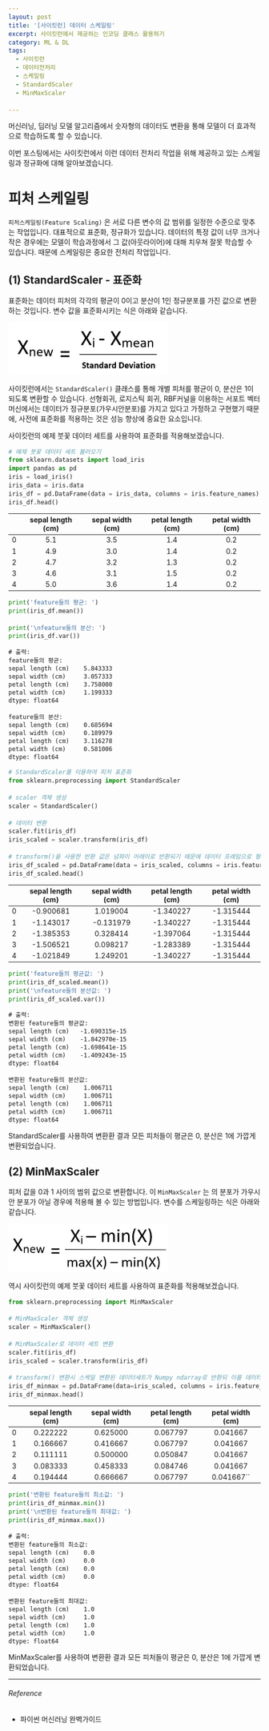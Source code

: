```yaml
---
layout: post
title: '[사이킷런] 데이터 스케일링'
excerpt: 사이킷런에서 제공하는 인코딩 클래스 활용하기
category: ML & DL
tags:
  - 사이킷런
  - 데이터전처리
  - 스케일링
  - StandardScaler
  - MinMaxScaler

---
```


머신러닝, 딥러닝 모델 알고리즘에서 숫자형의 데이터도 변환을 통해 모델이 더 효과적으로 학습하도록 할 수 있습니다.

이번 포스팅에서는 사이킷런에서 이런 데이터 전처리 작업을 위해 제공하고 있는 스케일링과 정규화에 대해 알아보겠습니다.



#  피처 스케일링

`피처스케일링(Feature Scaling)` 은 서로 다른 변수의 값 범위를 일정한 수준으로 맞추는 작업입니다. 대표적으로 표준화, 정규화가 있습니다. 데이터의 특정 값이 너무 크거나 작은 경우에는 모델이 학습과정에서 그 값(아웃라이어)에 대해 치우쳐 잘못 학습할 수 있습니다. 때문에 스케일링은 중요한 전처리 작업입니다.



## (1) StandardScaler - 표준화

표준화는 데이터 피처의 각각의 평균이 0이고 분산이 1인 정규분포를 가진 값으로 변환하는 것입니다. 변수 값을 표준화시키는 식은 아래와 같습니다.

<img src = "https://github.com/SevillaBK/SevillaBK.github.io/blob/master/img/ML&DL/standardization.jpg?raw=true" width = "320">

사이킷런에서는 `StandardScaler()` 클래스를 통해 개별 피처를 평균이 0, 분산은 1이 되도록 변환할 수 있습니다. 선형회귀, 로지스틱 회귀, RBF커널을 이용하는 서포트 벡터머신에서는 데이터가 정규분포(가우시안분포)를 가지고 있다고 가정하고 구현했기 때문에, 사전에 표준화를 적용하는 것은 성능 향상에 중요한 요소입니다.

사이킷런의 예제 붓꽃 데이터 세트를 사용하여 표준화를 적용해보겠습니다.

```python
# 예제 붓꽃 데이터 세트 불러오기
from sklearn.datasets import load_iris
import pandas as pd
iris = load_iris()
iris_data = iris.data
iris_df = pd.DataFrame(data = iris_data, columns = iris.feature_names)
iris_df.head()
```

|      | sepal length (cm) | sepal width (cm) | petal length (cm) | petal width (cm) |
| ---: | :---------------: | :--------------: | :---------------: | :--------------: |
|    0 |        5.1        |       3.5        |        1.4        |       0.2        |
|    1 |        4.9        |       3.0        |        1.4        |       0.2        |
|    2 |        4.7        |       3.2        |        1.3        |       0.2        |
|    3 |        4.6        |       3.1        |        1.5        |       0.2        |
|    4 |        5.0        |       3.6        |        1.4        |       0.2        |

```python
print('feature들의 평균: ')
print(iris_df.mean())

print('\nfeature들의 분산: ')
print(iris_df.var())
```

```
# 출력:
feature들의 평균: 
sepal length (cm)    5.843333
sepal width (cm)     3.057333
petal length (cm)    3.758000
petal width (cm)     1.199333
dtype: float64

feature들의 분산: 
sepal length (cm)    0.685694
sepal width (cm)     0.189979
petal length (cm)    3.116278
petal width (cm)     0.581006
dtype: float64
```

```python
# StandardScaler를 이용하여 피처 표준화
from sklearn.preprocessing import StandardScaler

# scaler 객체 생성
scaler = StandardScaler()

# 데이터 변환
scaler.fit(iris_df)
iris_scaled = scaler.transform(iris_df)

# transform()을 사용한 반환 값은 넘파이 어레이로 반환되기 때문에 데이터 프레임으로 형식 변환
iris_df_scaled = pd.DataFrame(data = iris_scaled, columns = iris.feature_names)
iris_df_scaled.head()
```

|      | sepal length (cm) | sepal width (cm) | petal length (cm) | petal width (cm) |
| ---: | :---------------: | :--------------: | :---------------: | :--------------: |
|    0 |     -0.900681     |     1.019004     |     -1.340227     |    -1.315444     |
|    1 |     -1.143017     |    -0.131979     |     -1.340227     |    -1.315444     |
|    2 |     -1.385353     |     0.328414     |     -1.397064     |    -1.315444     |
|    3 |     -1.506521     |     0.098217     |     -1.283389     |    -1.315444     |
|    4 |     -1.021849     |     1.249201     |     -1.340227     |    -1.315444     |

```python
print('feature들의 평균값: ')
print(iris_df_scaled.mean())
print('\nfeature들의 분산값: ')
print(iris_df_scaled.var())
```

```
# 출력:
변환된 feature들의 평균값: 
sepal length (cm)   -1.690315e-15
sepal width (cm)    -1.842970e-15
petal length (cm)   -1.698641e-15
petal width (cm)    -1.409243e-15
dtype: float64

변환된 feature들의 분산값: 
sepal length (cm)    1.006711
sepal width (cm)     1.006711
petal length (cm)    1.006711
petal width (cm)     1.006711
dtype: float64
```

StandardScaler를 사용하여 변환환 결과 모든 피처들이 평균은 0, 분산은 1에 가깝게 변환되었습니다.



## (2) MinMaxScaler

피처 값을 0과 1 사이의 범위 값으로 변환합니다. 이 `MinMaxScaler` 는 의 분포가 가우시안 분포가 아닐 경우에 적용해 볼 수 있는 방법입니다. 변수를 스케일링하는 식은 아래와 같습니다.

<img src = "https://github.com/SevillaBK/SevillaBK.github.io/blob/master/img/ML&DL/min-max-normalisation.jpg?raw=true"  width = "320">

역시 사이킷런의 예제 붓꽃 데이터 세트를 사용하여 표준화를 적용해보겠습니다. 

```python
from sklearn.preprocessing import MinMaxScaler

# MinMaxScaler 객체 생성
scaler = MinMaxScaler()

# MinMaxScaler로 데이터 세트 변환
scaler.fit(iris_df)
iris_scaled = scaler.transform(iris_df)

# transform() 변환시 스케일 변환된 데이터세트가 Numpy ndarray로 반환되 이를 데이터 프레임으로 변환
iris_df_minmax = pd.DataFrame(data=iris_scaled, columns = iris.feature_names)
iris_df_minmax.head()
```

|      | sepal length (cm) | sepal width (cm) | petal length (cm) | petal width (cm) |
| ---: | :---------------: | :--------------: | :---------------: | :--------------: |
|    0 |     0.222222      |     0.625000     |     0.067797      |     0.041667     |
|    1 |     0.166667      |     0.416667     |     0.067797      |     0.041667     |
|    2 |     0.111111      |     0.500000     |     0.050847      |     0.041667     |
|    3 |     0.083333      |     0.458333     |     0.084746      |     0.041667     |
|    4 |     0.194444      |     0.666667     |     0.067797      |    0.041667``    |

```python
print('변환된 feature들의 최소값: ')
print(iris_df_minmax.min())
print('\n변환된 feature들의 최대값: ')
print(iris_df_minmax.max())
```

```
# 출력:
변환된 feature들의 최소값: 
sepal length (cm)    0.0
sepal width (cm)     0.0
petal length (cm)    0.0
petal width (cm)     0.0
dtype: float64

변환된 feature들의 최대값: 
sepal length (cm)    1.0
sepal width (cm)     1.0
petal length (cm)    1.0
petal width (cm)     1.0
dtype: float64
```

MinMaxScaler를 사용하여 변환환 결과 모든 피처들이 평균은 0, 분산은 1에 가깝게 변환되었습니다.



---------

###### Reference

- 파이썬 머신러닝 완벽가이드
